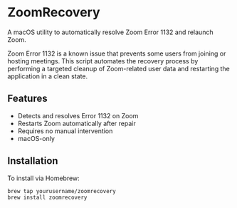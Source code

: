 # ZoomRecovery

A macOS utility to automatically resolve Zoom Error 1132 and relaunch Zoom.

Zoom Error 1132 is a known issue that prevents some users from joining or hosting meetings. This script automates the recovery process by performing a targeted cleanup of Zoom-related user data and restarting the application in a clean state.

## Features

- Detects and resolves Error 1132 on Zoom
- Restarts Zoom automatically after repair
- Requires no manual intervention
- macOS-only

## Installation

To install via Homebrew:

```bash
brew tap yourusername/zoomrecovery
brew install zoomrecovery

